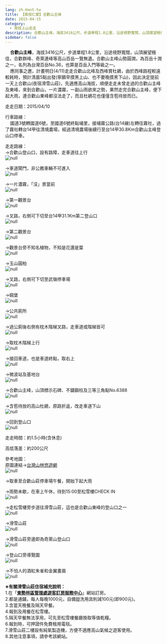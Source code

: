 ```yaml
---
lang: zh-Hant-tw
title: 【南投仁愛】合歡山主峰
date: 2015-04-15
category: 
  - 南投上山走走
description: 合歡山主峰，海拔3416公尺，步道單程1.8公里，沿途視野寬闊，山頂展望極佳，合歡群峰、奇萊連峰等高山百岳一覽無遺。合歡山主峰山勢圓潤，為百岳十潤之一，名列為台灣百岳No.36，也算是百岳入門等級之一。 應同事之邀，計畫明日(4/11)走走合歡山北峰及西峰賞杜鵑，由於西峰路程較遠較耗時，預計清晨5點出發(寧願早摸黑上山、也不要晚摸黑下山)，因此決定提前一天上合歡山(夜宿滑雪山莊)，先適應高山海拔，順便走走未曾走過的合歡山主峰及東峰，來到合歡山，一片濃霧，一副山雨欲來之勢，果然走完合歡山主峰，便下起大雨，連合歡山東峰都沒法走了，而且杜鵑花也僅僅含苞待放而已。
sidebar: false
---
```


    **合歡山主峰**，海拔3416公尺，步道單程1.8公里，沿途視野寬闊，山頂展望極佳，合歡群峰、奇萊連峰等高山百岳一覽無遺。合歡山主峰山勢圓潤，為百岳十潤之一，名列為台灣百岳No.36，也算是百岳入門等級之一。  
    應同事之邀，計畫明日(4/11)走走合歡山北峰及西峰賞杜鵑，由於西峰路程較遠較耗時，預計清晨5點出發(寧願早摸黑上山、也不要晚摸黑下山)，因此決定提前一天上合歡山(夜宿滑雪山莊)，先適應高山海拔，順便走走未曾走過的合歡山主峰及東峰，來到合歡山，一片濃霧，一副山雨欲來之勢，果然走完合歡山主峰，便下起大雨，連合歡山東峰都沒法走了，而且杜鵑花也僅僅含苞待放而已。

走走日期：2015/04/10

行車路線：  
    國道3號轉國道6號，至國道6號終點埔里，接埔霧公路(台14線)左轉往霧社，過了霧社轉台14甲往清境農場，經過清境農場後續行至台14甲30.8Km合歡山主峰登山口停車。

走走路線：  
→合歡山登山口，設有路障，走車道往上行  
![null](image/1079114489_l.jpg)

→車道閘門，非公務車輛不可進入  
![null](image/1079113201_l.jpg)

→一片濃霧，「沒」景當前  
![null](image/1079113202_l.jpg)

→第一觀景台  
![null](image/1079115080_l.jpg)

→叉路，右側可下切至台14甲31.1Km第二登山口  
![null](image/1079113203_l.jpg)

→第二觀景台  
![null](image/1079115276_l.jpg)

→觀景台旁不知名植物，不知是花還是葉  
![null](image/1079114883_l.jpg)

→玉山圓柏  
![null](image/1079113409_l.jpg)

→叉路，右側可下切至武嶺停車場  
![null](image/1079113204_l.jpg)

→碉堡  
![null](image/1079115596_l.jpg)

→公共廁所  
![null](image/1079113690_l.jpg)

→過公廁後右側有枕木階梯叉路，走車道或階梯皆可  
![null](image/1079115186_l.jpg)

→取枕木階梯上行  
![null](image/1079113691_l.jpg)

→接回車道，也是車道終點，取右上  
![null](image/1079113207_l.jpg)

→微波站及基地台  
![null](image/1079113623_l.jpg)

→合歡山主峰，山頂標示石碑、不鏽鋼柱及三等三角點No.6388  
![null](image/1079115945_l.jpg)

→含苞待放的高山杜鵑，原路折返，改走車道下山  
![null](image/1079113624_l.jpg)

→回到登山口  
![null](image/1079114389_l.jpg)

走走時間：約1.5小時(含休息)

高低落差：約200公尺

參考地圖：  
原圖連結→[台灣山林悠遊網](http://recreation.forest.gov.tw/RA/RA_1_1.aspx?RA_ID=0300004)  
![null](image/1079118969_l.jpg)

→取車至合歡山莊停車場午餐，開始下起大雨

→雨勢未歇，在車上午休，待到15:00至松雪樓CHECK IN  
![null](image/1079115600_l.jpg)

→走松雪樓旁步道往滑雪山莊，這也是合歡山東峰的登山口之一  
![null](image/1079114390_l.jpg)

→滑雪山莊  
![null](image/1079114493_l.jpg)

→滑雪山莊旁邊即為奇萊山登山口  
![null](image/1079113626_l.jpg)

→登山口旁導覽圖  
![null](image/1079113693_l.jpg)

→不怕人的酒紅朱雀和金翼畫眉  
![null](image/1079214241_l.jpg)  

**※有關滑雪山莊住宿補充說明：**  
1.在「**[東勢林區管理處遊客訂房服務中心](http://tsfs.forest.gov.tw/cht/index.php)**」網站訂房。  
2.都是通鋪，每人每晚1000元，自備盥洗用具則減100元(即900元)。  
3.含當天晚餐及隔天早餐。  
4.報到及用餐在松雪樓。  
5.隔天早餐無法享用，可先至松雪樓餐廳換取等值乾糧。  
6.報到時，可押證件免費租用電毯。  
7.滑雪山莊二樓設有純氧製造機，方便不適應高山氣候之遊客使用。  
8.其他注意事項，請參考該網站。